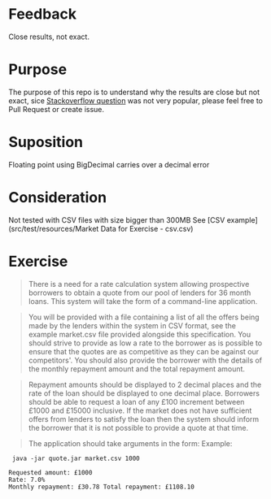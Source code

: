 # Feedback
Close results, not exact.

# Purpose
The purpose of this repo is to understand why the results are close but not exact, sice [Stackoverflow question](https://stackoverflow.com/questions/50090589) was not very popular, please feel free to Pull Request or create issue.

# Suposition
Floating point using BigDecimal carries over a decimal error


# Consideration
Not tested with CSV files with size bigger than 300MB
See [CSV example](src/test/resources/Market Data for Exercise - csv.csv)


# Exercise

> There is a need for a rate calculation system allowing prospective borrowers to obtain a quote from our pool of lenders for 36 month loans. This system will take the form of a command-line application.

> You will be provided with a file containing a list of all the offers being made
by the lenders within the system in CSV format, see the example market.csv file provided alongside this specification.
You should strive to provide as low a rate to the borrower as is possible to ensure that the quotes are as competitive as they can be against our competitors'. You should also provide the borrower with the details of the monthly repayment amount and the total repayment amount.

> Repayment amounts should be displayed to 2 decimal places and the rate of the loan should be displayed to one decimal place.
Borrowers should be able to request a loan of any £100 increment between £1000 and £15000 inclusive. If the market does not have sufficient offers from lenders to satisfy the loan then the system should inform the borrower that it is not possible to provide a quote at that time.

> The application should take arguments in the form:
Example:

```
 java -jar quote.jar market.csv 1000

Requested amount: £1000
Rate: 7.0%
Monthly repayment: £30.78 Total repayment: £1108.10
```
